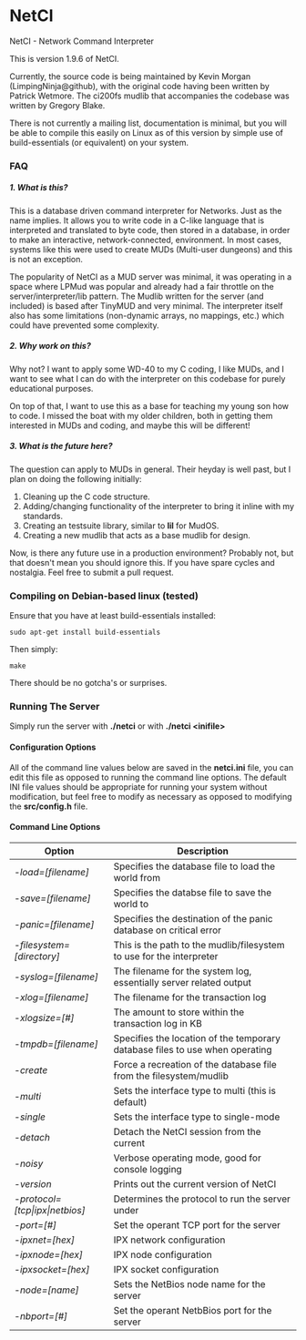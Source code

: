 # NetCI
NetCI - Network Command Interpreter

This is version 1.9.6 of NetCI.

Currently, the source code is being maintained by Kevin Morgan 
(LimpingNinja@github), with the original code having been written by 
Patrick Wetmore. The ci200fs mudlib that accompanies the codebase was 
written by Gregory Blake.

There is not currently a mailing list, documentation is minimal, but you
will be able to compile this easily on Linux as of this version by simple
use of build-essentials (or equivalent) on your system. 

### FAQ

##### 1. What is this?
This is a database driven command interpreter for Networks. Just as the
name implies. It allows you to write code in a C-like language that is 
interpreted and translated to byte code, then stored in a database, in 
order to make an interactive, network-connected, environment. In most 
cases, systems like this were used to create MUDs (Multi-user dungeons)
and this is not an exception.

The popularity of NetCI as a MUD server was minimal, it was operating in
a space where LPMud was popular and already had a fair throttle on the 
server/interpreter/lib pattern. The Mudlib written for the server (and
included) is based after TinyMUD and very minimal. The interpreter itself
also has some limitations (non-dynamic arrays, no mappings, etc.) which
could have prevented some complexity.

##### 2. Why work on this?
Why not? I want to apply some WD-40 to my C coding, I like MUDs, and
I want to see what I can do with the interpreter on this codebase for
purely educational purposes.

On top of that, I want to use this as a base for teaching my young son
how to code. I missed the boat with my older children, both in getting 
them interested in MUDs and coding, and maybe this will be different!

##### 3. What is the future here?
The question can apply to MUDs in general. Their heyday is well past,
but I plan on doing the following initially:

1. Cleaning up the C code structure.
2. Adding/changing functionality of the interpreter to bring it inline with my standards.
3. Creating an testsuite library, similar to **lil** for MudOS.
4. Creating a new mudlib that acts as a base mudlib for design.

Now, is there any future use in a production environment? Probably not,
but that doesn't mean you should ignore this. If you have spare cycles
and nostalgia. Feel free to submit a pull request.

### Compiling on Debian-based linux (tested)

Ensure that you have at least build-essentials installed:

```
sudo apt-get install build-essentials
```

Then simply:

```
make
```

There should be no gotcha's or surprises.

### Running The Server

Simply run the server with **./netci** or with **./netci \<inifile\>** 

#### Configuration Options
All of the command line values below are saved in the **netci.ini** file, you can edit this file as opposed to running the command line options. The default INI file values should be appropriate for running your system without modification, but feel free to modify as necessary as opposed to modifying the **src/config.h** file.

#### Command Line Options

| Option  | Description  |  
|---|---|
| *-load=[filename]* | Specifies the database file to load the world from |
| *-save=[filename]* | Specifies the databse file to save the world to |
| *-panic=[filename]* | Specifies the destination of the panic database on critical error |
| *-filesystem=[directory]* | This is the path to the mudlib/filesystem to use for the interpreter |
| *-syslog=[filename]* | The filename for the system log, essentially server related output |
| *-xlog=[filename]* | The filename for the transaction log |
| *-xlogsize=[#]* | The amount to store within the transaction log in KB |
| *-tmpdb=[filename]* | Specifies the location of the temporary database files to use when operating |
| *-create* | Force a recreation of the database file from the filesystem/mudlib |
| *-multi* | Sets the interface type to multi (this is default) |
| *-single* | Sets the interface type to single-mode|
| *-detach* | Detach the NetCI session from the current |
| *-noisy* | Verbose operating mode, good for console logging |
| *-version* | Prints out the current version of NetCI |
| *-protocol=[tcp\|ipx\|netbios]* | Determines the protocol to run the server under |
| *-port=[#]* | Set the operant TCP port for the server |
| *-ipxnet=[hex]* | IPX network configuration |
| *-ipxnode=[hex]* | IPX node configuration |
| *-ipxsocket=[hex]* | IPX socket configuration |
| *-node=[name]* | Sets the NetBios node name for the server |
| *-nbport=[#]* | Set the operant NetbBios port for the server |
 

